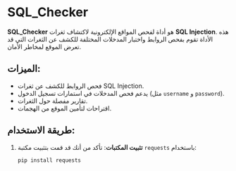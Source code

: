 # SQL_Checker

**SQL_Checker** هو أداة لفحص المواقع الإلكترونية لاكتشاف ثغرات **SQL Injection**. هذه الأداة تقوم بفحص الروابط واختبار المدخلات المختلفة للكشف عن الثغرات التي قد تعرض الموقع لمخاطر الأمان.

## الميزات:
- فحص الروابط للكشف عن ثغرات SQL Injection.
- يدعم فحص المدخلات في استمارات تسجيل الدخول (مثل `username` و `password`).
- تقارير مفصلة حول الثغرات.
- اقتراحات لتأمين الموقع من الهجمات.

## طريقة الاستخدام:

1. **تثبيت المكتبات**:
   تأكد من أنك قد قمت بتثبيت مكتبة `requests` باستخدام:
   ```bash
   pip install requests
